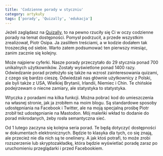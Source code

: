 ```yaml
---
title: 'Codzienne porady w styczniu'
category: artykuły
tags: ['porady', 'Quizally', 'edukacja']
---
```


Jeżeli zaglądasz na [Quizally](https://quizally.pl), to na pewno rzuciły się Ci w oczy codzienne porady na temat dostępności. Pomysł podrzucił, a przede wszystkim zrealizował, Piotr Osipa. Ja zasiliłem treściami, a w kodzie dodałem tak troszeczkę od siebie. Warto zatem podsumować ten pierwszy miesiąc, zanim zacznie się kolejny.

Może najpierw cyferki. Nasze porady przeczytało do 29 stycznia ponad 700 unikalnych użytkowników. Zostały wyświetlone ponad 1400 razy. Odwiedzanie porad przełożyło się także na wzrost zainteresowania quizami, z czego się bardzo cieszę. Odwiedzali nas głównie użytkownicy z Polski, ale byli także z USA, Wielkiej Brytanii, Irlandii, Niemiec i Chin. Te chińskie podejrzewam o niecne zamiary, ale statystyka to statystyka.

Wtyczka z poradami ma kilka funkcji. Można pobrać kod do umieszczenia na własnej stronie, jak ja zrobiłem na moim blogu. Są standardowe sposoby udostępniania na Facebook i Twitter, ale na moją specjalną prośbę Piotr zrobił też udostępnianie na Mastodon. Mój maleńki wkład to dodanie do porad mikrodanych, żeby rosła semantyczna sieć.

Od 1 lutego zaczyna się kolejna seria porad. Te będą dotyczyć dostępności w dokumentach elektronicznych. Będzie to klasyka dla tych, co się znają, ale przecież nie dla nich są te onelinery. A jak ktoś potrafi, to może zrobi rozszerzenie lub skryptozakładkę, która będzie wyświetlać poradę zaraz po uruchomieniu przeglądarki i przed Facebookiem.
